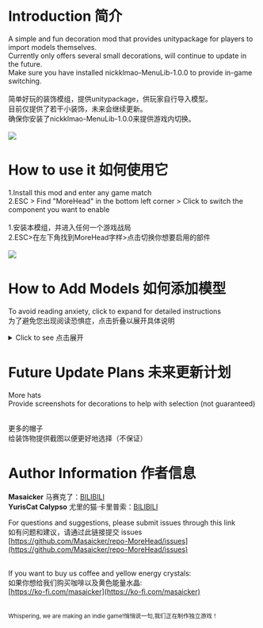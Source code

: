 # Introduction 简介
A simple and fun decoration mod that provides unitypackage for players to import models themselves.
<br>Currently only offers several small decorations, will continue to update in the future.
<br>Make sure you have installed nickklmao-MenuLib-1.0.0 to provide in-game switching.
<br><br>
简单好玩的装饰模组，提供unitypackage，供玩家自行导入模型。
<br>目前仅提供了若干小装饰，未来会继续更新。
<br>确保你安装了nickklmao-MenuLib-1.0.0来提供游戏内切换。
<br><br>
![](https://i.imgur.com/7wmnl1P.png)
<br>


# How to use it 如何使用它
1.Install this mod and enter any game match
<br>2.ESC > Find "MoreHead" in the bottom left corner > Click to switch the component you want to enable
<br>
<br>1.安装本模组，并进入任何一个游戏战局
<br>2.ESC>在左下角找到MoreHead字样>点击切换你想要启用的部件
<br><br>![](https://i.imgur.com/K7alfF4.png)

# How to Add Models 如何添加模型
To avoid reading anxiety, click to expand for detailed instructions
<br>为了避免您出现阅读恐惧症，点击折叠以展开具体说明
<details>
  <summary>Click to see 点击展开</summary>

## English Tutorial

1.Set up Unity environment and import development package MoreHead-Asset-Pack_v1.0.unitypackage
<br><small>*[unitypackage download link](https://github.com/Masaicker/repo-MoreHead/releases/download/V1.0.1/MoreHead-Asset-Pack_v1.01.unitypackage)</small>
<br><small>*Unity 2022.3 environment recommended</small>
<br>2.Import your prepared model
<br>3.Drag the PlayerAvatar prefab into the scene
<br>4.Search for the following parts in PlayerAvatar, corresponding to where models will be placed:
<br>

| Name | Description | Tag |
| --- | --- | --- |
| Head decoration(Do Not Move) | Head part that raises when speaking | head |
| Neck decoration(Do Not Move) | Chin/chest area | neck |
| Body decoration(Do Not Move) | Body | body |

<small>*Note that these three positions are only coordinate anchor references to ensure your model is positioned correctly. Please do not adjust the XYZ positions of these parts</small>
<br>5. After selecting the appropriate part, create a new empty subset at that position (referred to as A), and name A (this will become the name displayed for the object in-game)
<br>6. Place your model under A, now you can adjust your model to the appropriate position
<br><small>*Note that you should adjust your model's position; it's recommended not to adjust the positions of the part and A</small>
<br>7. After adjusting the model, drag the parent containing your model (A) to any location in the project window, at which point A will become a prefab
<br><small>*It's recommended to standardize naming and directories for easy finding and modification</small>
<br>8. Run the Tools → Head Decorations Builder script
<br>9. Drag the A prefab you just saved to the prompt location in the script panel, and select the part you bound in step 4 from the dropdown menu
<br>10. Click Build AssetBundle, and a folder will automatically open when the process completes
<br>11. Find the AssetBundles folder in the automatically opened folder, and locate the file named [your decoration name.hhh]
<br><small>*Only the file with the .hhh extension is needed</small>
<br>12. Copy your .hhh decorations to any location within the BepInEx\plugins folder (it is recommended to place them in \MoreHead\Decorations for easier management).
<br><small>*Both you and your friends must have the corresponding .hhh file, otherwise it won't display</small>
<br>13. Start the game and enjoy the praise or mockery

## 中文教程

1.部署unity环境并导入开发包 MoreHead-Asset-Pack_v1.0.unitypackage
<br><small>*[unitypackage下载链接](https://github.com/Masaicker/repo-MoreHead/releases/download/V1.0.1/MoreHead-Asset-Pack_v1.01.unitypackage)</small>
<br><small>*推荐unity环境2022.3</small>
<br>2.导入你准备好的模型
<br>3.将PlayerAvatar预制体拖入场景
<br>4.找到PlayerAvatar中以下部位，对应模型将会摆放的位置：
<br>

| 名称 | 描述 | 标签 |
| --- | --- | --- |
| Head decoration(Do Not Move) | 说话时会抬起的头部 | head |
| Neck decoration(Do Not Move) | 下巴/胸口 | neck |
| Body decoration(Do Not Move) | 身体 | body |

<small>*注意这三个位置仅为坐标锚点参考，用来确保您的模型位置正确，请不要调节这些部位的XYZ位置</small>
<br>5. 选好部位后，在部位处新建一个空子集（以下称A），填写A的名字（这会成为在游戏中物体显示的名字）
<br>6. 将模型放置到A下面，此时您可以调节您模型到合适位置
<br><small>*注意是调节您模型的位置，建议别调节部位和A的位置</small>
<br>7.调整好模型后，将包含您模型的父级，也就是A拖动到project窗口中任意位置，此时A就会变成一个预制体
<br><small>*建议规范化命名和目录便于查找和修改</small>
<br>8.运行Tools→Head Decorations Builder脚本
<br>9.将您刚才保存的A预制体拖动到脚本面板的提示位置，在下拉菜单中选择您在第4步绑定的部位。
<br>10.点击Build AssetBundle，运行完毕后会自动为您打开一个文件夹
<br>11.找到自动开启的文件夹中的AssetBundles文件夹，在其中找到[你的装饰品名.hhh]的文件
<br><small>*只需要.hhh后缀的文件即可</small>
<br>12.将您的.hhh装饰品复制到 BepInEx\plugins 文件夹下任意位置 （建议放在 \MoreHead\Decorations 内便于管理）
<br><small>*您和您的朋友必须都拥有对应的.hhh，否则不会显示</small>
<br>13.启动游戏，享受赞美或嘲笑
</details>

# Future Update Plans 未来更新计划
More hats
<br>Provide screenshots for decorations to help with selection (not guaranteed)

<br>更多的帽子
<br>给装饰物提供截图以便更好地选择（不保证）

# Author Information 作者信息

**Masaicker** 马赛克了：[BILIBILI](https://space.bilibili.com/1542613)
<br>
**YurisCat Calypso** 尤里的猫·卡里普索：[BILIBILI](https://space.bilibili.com/1704421)

For questions and suggestions, please submit issues through this link
<br>如有问题和建议，请通过此链接提交 issues
<br>[https://github.com/Masaicker/repo-MoreHead/issues](https://github.com/Masaicker/repo-MoreHead/issues)

<br>If you want to buy us coffee and yellow energy crystals:
<br>如果你想给我们购买咖啡以及黄色能量水晶:
<br>[https://ko-fi.com/masaicker](https://ko-fi.com/masaicker)

<br><small>Whispering, we are making an indie game!悄悄说一句,我们正在制作独立游戏！</small>




